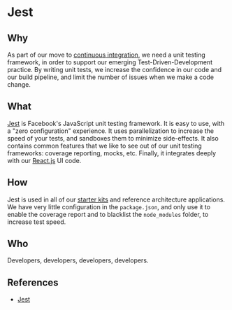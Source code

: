 # Jest

## Why

As part of our move to [continuous integration](../process/continuous-integration.md), we need a unit testing framework, in order to support our emerging Test-Driven-Development practice. By writing unit tests, we increase the confidence in our code and our build pipeline, and limit the number of issues when we make a code change.

## What

[Jest](https://facebook.github.io/jest/) is Facebook's JavaScript unit testing framework. It is easy to use, with a "zero configuration" experience. It uses parallelization to increase the speed of your tests, and sandboxes them to minimize side-effects. It also contains common features that we like to see out of our unit testing frameworks: coverage reporting, mocks, etc. Finally, it integrates deeply with our [React.js](react.md) UI code.

## How

Jest is used in all of our [starter kits](starter-kits.md) and reference architecture applications. We have very little configuration in the `package.json`, and only use it to enable the coverage report and to blacklist the `node_modules` folder, to increase test speed.

## Who

Developers, developers, developers, developers.

## References

-   [Jest](https://facebook.github.io/jest/)
